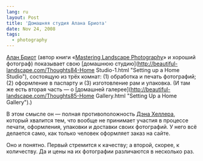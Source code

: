 ```yaml
---
lang: ru
layout: Post
title: 'Домашняя студия Алана Бриота'
date: Nov 24, 2008
tags:
  - photography
---
```


[Алан Бриот](http://beautiful-landscape.com/ 'Alain Briot') (автор книги «[Mastering Landscape Photography](http://www.beautiful-landscape.com/Articles-Book-1.html 'Mastering Landscape Photography by Alan Briot')» и хороший фотограф) показывает свою [домашнюю студию](http://beautiful-landscape.com/Thoughts84-Home Studio-1.html "Setting up a Home Studio"), состоящую из трёх комнат: (1) обработка и печать фотографий; (2) оформление в паспарту и (3) изготовление рам и упаковка. (И там же есть вторая часть — о [домашней галерее](http://beautiful-landscape.com/Thoughts85-Home Gallery.html "Setting Up a Home Gallery").)

В этом смысле он — полная противоположность [Дэна Хеллера](https://www.danheller.com/ 'Dan Heller'), который хвалится тем, что вообще не принимает участия в процессе печати, оформления, упаковки и доставки своих фотографий. У него всё делается само, как только человек оформляет заказ на сайте.

Оно и понятно. Первый стремится к качеству; а второй, скорее, к количеству. Да и цены на их фотографии различаются в несколько раз.
